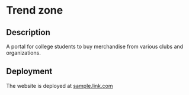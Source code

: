 # Trend zone

## Description

A portal for college students to buy merchandise from various clubs and organizations.

## Deployment

The website is deployed at [sample.link.com](https://www.youtube.com)

